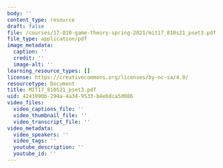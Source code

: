 ```yaml
---
body: ''
content_type: resource
draft: false
file: /courses/17-810-game-theory-spring-2021/mit17_810s21_pset3.pdf
file_type: application/pdf
image_metadata:
  caption: ''
  credit: ''
  image-alt: ''
learning_resource_types: []
license: https://creativecommons.org/licenses/by-nc-sa/4.0/
resourcetype: Document
title: MIT17_810S21_pset3.pdf
uid: 4241090b-294a-4a34-9533-b4ebdca5d086
video_files:
  video_captions_file: ''
  video_thumbnail_file: ''
  video_transcript_file: ''
video_metadata:
  video_speakers: ''
  video_tags: ''
  youtube_description: ''
  youtube_id: ''
---
```

